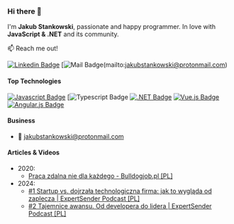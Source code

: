 ### Hi there 👋
I'm **Jakub Stankowski**, passionate and happy programmer. In love with **JavaScript & .NET** and its community.

:mailbox: Reach me out!

[![Linkedin Badge](https://img.shields.io/badge/-Jakub-0e76a8?style=flat&labelColor=0e76a8&logo=linkedin&logoColor=white)](https://www.linkedin.com/in/jakub-stankowski/) [![Mail Badge](https://img.shields.io/badge/-Jakub-000000?style=flat&labelColor=000000&logo=protonmail&logoColor=white)(mailto:jakubstankowski@protonmail.com)

#### Top Technologies

<!-- TODO: Make technologies links takes you to repositories -->

[![Javascript Badge](https://img.shields.io/badge/-Javascript-F0DB4F?style=for-the-badge&labelColor=black&logo=javascript&logoColor=F0DB4F)](#) [![Typescript Badge](https://img.shields.io/badge/TypeScript-007ACC?style=for-the-badge&logo=typescript&logoColor=white) [![.NET Badge](https://img.shields.io/badge/-.NET-512bd4?style=for-the-badge&labelColor=black&logo=.net&logoColor=FFFFFF)](#)  [![Vue.js Badge](https://img.shields.io/badge/-Vue.js-42b983?style=for-the-badge&labelColor=black&logo=vue.js&logoColor=#42b983)](#) [![Angular.js Badge](https://img.shields.io/badge/Angular-DD0031?style=for-the-badge&logo=angular&logoColor=white)](#)

#### Business 
- :email: jakubstankowski@protonmail.com

#### Articles & Videos
 - 2020:
    - [Praca zdalna nie dla każdego - Bulldogjob.pl [PL]](https://bulldogjob.pl/news/1312-praca-zdalna-nie-dla-kazdego)
- 2024:
  - [#1 Startup vs. dojrzała technologiczna firma: jak to wygląda od zaplecza | ExpertSender Podcast [PL]](https://www.youtube.com/watch?v=ZPV6KO20-Ok)
  - [#2 Tajemnice awansu. Od developera do lidera | ExpertSender Podcast [PL]](https://www.youtube.com/watch?v=3Jk5LDrI9Yc)
